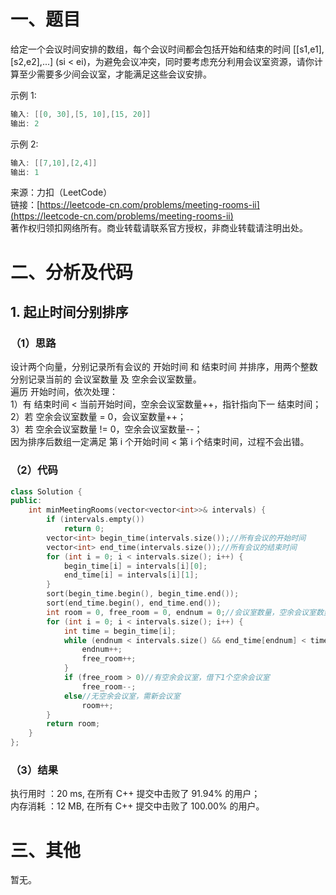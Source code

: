 # 一、题目
给定一个会议时间安排的数组，每个会议时间都会包括开始和结束的时间 [[s1,e1],[s2,e2],...] (si < ei)，为避免会议冲突，同时要考虑充分利用会议室资源，请你计算至少需要多少间会议室，才能满足这些会议安排。  
  
示例 1:  
```c++
输入: [[0, 30],[5, 10],[15, 20]]
输出: 2
```
示例 2:  
```c++
输入: [[7,10],[2,4]]
输出: 1
```
来源：力扣（LeetCode）  
链接：[https://leetcode-cn.com/problems/meeting-rooms-ii](https://leetcode-cn.com/problems/meeting-rooms-ii)  
著作权归领扣网络所有。商业转载请联系官方授权，非商业转载请注明出处。  
# 二、分析及代码
## 1. 起止时间分别排序
### （1）思路
设计两个向量，分别记录所有会议的 开始时间 和 结束时间 并排序，用两个整数分别记录当前的 会议室数量 及 空余会议室数量。  
遍历 开始时间，依次处理：  
1）有 结束时间 < 当前开始时间，空余会议室数量++，指针指向下一 结束时间；  
2）若 空余会议室数量 = 0，会议室数量++；  
3）若 空余会议室数量 != 0，空余会议室数量--；  
因为排序后数组一定满足 第 i 个开始时间 < 第 i 个结束时间，过程不会出错。  
### （2）代码
```cpp
class Solution {
public:
    int minMeetingRooms(vector<vector<int>>& intervals) {
        if (intervals.empty())
            return 0;
        vector<int> begin_time(intervals.size());//所有会议的开始时间 
        vector<int> end_time(intervals.size());//所有会议的结束时间
        for (int i = 0; i < intervals.size(); i++) {
            begin_time[i] = intervals[i][0];
            end_time[i] = intervals[i][1];
        }
        sort(begin_time.begin(), begin_time.end());
        sort(end_time.begin(), end_time.end());
        int room = 0, free_room = 0, endnum = 0;//会议室数量，空余会议室数量，已结束的会议个数
        for (int i = 0; i < intervals.size(); i++) {
            int time = begin_time[i];
            while (endnum < intervals.size() && end_time[endnum] < time + 1) {//处理当前时间前已结束的会议
                endnum++;
                free_room++;
            }
            if (free_room > 0)//有空余会议室，借下1个空余会议室
                free_room--;
            else//无空余会议室，需新会议室
                room++;
        }
        return room;
    }
};
```
### （3）结果
执行用时 ：20 ms, 在所有 C++ 提交中击败了 91.94% 的用户；  
内存消耗 ：12 MB, 在所有 C++ 提交中击败了 100.00% 的用户。  
# 三、其他
暂无。  
